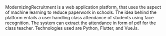 ModernizingRecruitment is a web application platform, that uses the aspect of machine learning to reduce paperwork in schools. The idea behind the platform entails a user handling class attendance of students using face recognition.
The system can extract the attendance in form of pdf for the class teacher. 
Technologies used are Python, Flutter, and VueJs.
